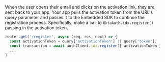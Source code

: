 
When the user opens their email and clicks on the activation link, they are sent back to your app. Your app pulls the activation token from the URL's query parameter and passes it to the Embedded SDK to continue the registration process. Specifically, make a call to `OktaAuth.idx.register()` passing in the activation token.


```javascript
router.get('/register', async (req, res, next) => {
  const activationToken = query['activationToken'] || query['token'];
  const transaction = await authClient.idx.register({ activationToken });
  ...
}
```
